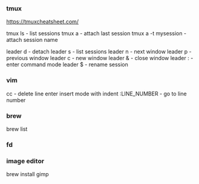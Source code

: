 ### tmux
https://tmuxcheatsheet.com/

tmux ls - list sessions
tmux a - attach last session
tmux a -t mysession - attach session name

leader d - detach
leader s - list sessions
leader n - next window
leader p - previous window
leader c - new window
leader & - close window
leader : - enter command mode
leader $ - rename session

### vim
cc - delete line enter insert mode with indent
:LINE_NUMBER - go to line number

### brew
brew list

### fd

### image editor
brew install gimp 
